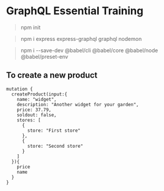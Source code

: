 # GraphQL Essential Training

> npm init

> npm i express express-graphql graphql nodemon

> npm i --save-dev @babel/cli @babel/core @babel/node @babel/preset-env


## To create a new product
```
mutation {
  createProduct(input:{
    name: "widget",
    description: "Another widget for your garden",
    price: 37.79,
    soldout: false,
    stores: [
      {
        store: "First store"
      },
      {
        store: "Second store"
      }
    ]
  }){
    price
    name
  }
}
```